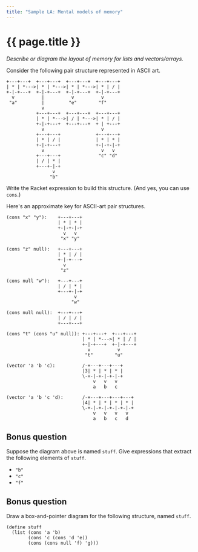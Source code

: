 ```yaml
---
title: "Sample LA: Mental models of memory"
---
```

# {{ page.title }}

_Describe or diagram the layout of memory for lists and vectors/arrays._

Consider the following pair structure represented in ASCII art.

```
+---+---+  +---+---+  +---+---+  +---+---+
| * | *--->| * | *--->| * | *--->| * | / |
+-|-+---+  +-|-+---+  +-|-+---+  +-|-+---+
  v          |          v          v
 "a"         |         "e"        "f"
             v
           +---+---+  +---+---+  +---+---+
           | * | *--->| / | *--->| * | / |
           +-|-+---+  +---+---+  + | +---+
             v                     v
           +---+---+             +---+---+
           | * | / |             | * | * |
           +-|-+---+             +-|-+-|-+
             v                     v   v
           +---+---+              "c" "d"
           | / | * |
           +---+-|-+
                 v
                "b"
```

Write the Racket expression to build this structure.  (And yes,
you can use `cons`.)

Here's an approximate key for ASCII-art pair structures.

```
(cons "x" "y"):    +---+---+
                   | * | * |
                   +-|-+-|-+
                     v   v
                    "x" "y"

(cons "z" null):   +---+---+
                   | * | / |
                   +-|-+---+
                     v
                    "z"

(cons null "w"):   +---+---+
                   | / | * |
                   +---+-|-+
                         v
                        "w"

(cons null null):  +---+---+
                   | / | / |
                   +---+---+

(cons "t" (cons "u" null)): +---+---+  +---+---+
                            | * | *--->| * | / |
                            +-|-+---+  +-|-+---+
                              v          v
                             "t"        "u"

(vector 'a 'b 'c):          /-+---+---+---+
                            |3| * | * | * |
                            \-+-|-+-|-+-|-+
                                v   v   v
                                a   b   c

(vector 'a 'b 'c 'd):       /-+---+---+---+---+
                            |4| * | * | * | * |
                            \-+-|-+-|-+-|-+-|-+
                                v   v   v   v
                                a   b   c   d
```

## Bonus question

Suppose the diagram above is named `stuff`.  Give expressions that
extract the following elements of `stuff`.

* `"b"`
* `"c"`
* `"f"`

## Bonus question

Draw a box-and-pointer diagram for the following structure, named `stuff`.

```
(define stuff
  (list (cons 'a 'b)
        (cons 'c (cons 'd 'e))
        (cons (cons null 'f) 'g)))
```
